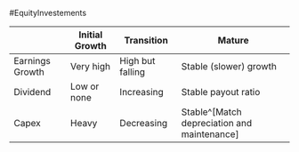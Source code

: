#EquityInvestements 

| | Initial Growth| Transition | Mature |
|---|---|---|---|
|Earnings Growth|Very high|High but falling| Stable (slower) growth|
|Dividend|Low or none|Increasing|Stable payout ratio|
|Capex|Heavy|Decreasing|Stable^[Match depreciation and maintenance]|


